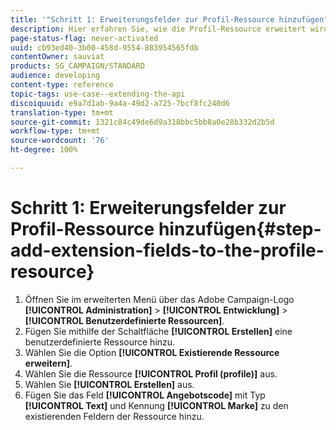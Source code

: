 ```yaml
---
title: '"Schritt 1: Erweiterungsfelder zur Profil-Ressource hinzufügen"'
description: Hier erfahren Sie, wie die Profil-Ressource erweitert wird.
page-status-flag: never-activated
uuid: cb93ed40-3b00-458d-9554-883954565fdb
contentOwner: sauviat
products: SG_CAMPAIGN/STANDARD
audience: developing
content-type: reference
topic-tags: use-case--extending-the-api
discoiquuid: e9a7d1ab-9a4a-49d2-a725-7bcf8fc240d6
translation-type: tm+mt
source-git-commit: 1321c84c49de6d9a318bbc5bb8a0e28b332d2b5d
workflow-type: tm+mt
source-wordcount: '76'
ht-degree: 100%

---
```



# Schritt 1: Erweiterungsfelder zur Profil-Ressource hinzufügen{#step-add-extension-fields-to-the-profile-resource}

1. Öffnen Sie im erweiterten Menü über das Adobe Campaign-Logo **[!UICONTROL Administration]** > **[!UICONTROL Entwicklung]** > **[!UICONTROL Benutzerdefinierte Ressourcen]**.
1. Fügen Sie mithilfe der Schaltfläche **[!UICONTROL Erstellen]** eine benutzerdefinierte Ressource hinzu.
1. Wählen Sie die Option **[!UICONTROL Existierende Ressource erweitern]**.
1. Wählen Sie die Ressource **[!UICONTROL Profil (profile)]** aus.
1. Wählen Sie **[!UICONTROL Erstellen]** aus.
1. Fügen Sie das Feld **[!UICONTROL Angebotscode]** mit Typ **[!UICONTROL Text]** und Kennung **[!UICONTROL Marke]** zu den existierenden Feldern der Ressource hinzu.

